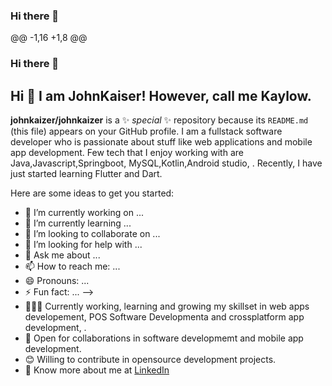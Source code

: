 ### Hi there 👋

@@ -1,16 +1,8 @@
### Hi there 👋
## Hi 👋 I am JohnKaiser! However, call me Kaylow.  

**johnkaizer/johnkaizer** is a ✨ _special_ ✨ repository because its `README.md` (this file) appears on your GitHub profile.
I am a  fullstack software developer who is passionate about stuff like web applications and mobile app development. Few tech that I enjoy working with are  Java,Javascript,Springboot,  MySQL,Kotlin,Android studio, . Recently, I have just started learning Flutter and Dart.

Here are some ideas to get you started:

- 🔭 I’m currently working on ...
- 🌱 I’m currently learning ...
- 👯 I’m looking to collaborate on ...
- 🤔 I’m looking for help with ...
- 💬 Ask me about ...
- 📫 How to reach me: ...
- 😄 Pronouns: ...
- ⚡ Fun fact: ...
-->
- 👨🏽‍💻 Currently working, learning and growing my skillset in web apps developement, POS Software Developmenta and crossplatform app development, .
- 🤝 Open for collaborations in software developmemt and mobile app development.
- 😊 Willing to contribute in opensource development projects.
- 👨 Know more about me at [LinkedIn](https://www.linkedin.com/in/john-kaiser-910692212/) 
